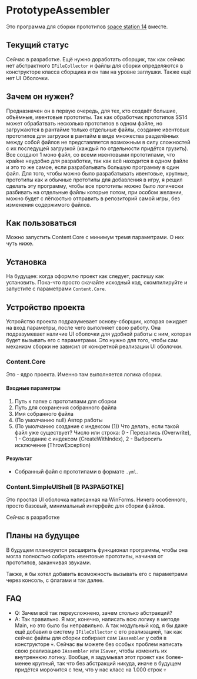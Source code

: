 # PrototypeAssembler
Это программа для сборки прототипов [space station 14](https://github.com/space-wizards/space-station-14) вместе.

## Текущий статус
Сейчас в разработке. Ещё нужно доработать сборщик, так как сейчас нет абстрактного `IFileCollector` и файлы для сборки определяются в конструкторе класса сборщика и он там на уровне заглушки. Также ещё нет UI Оболочки.

## Зачем он нужен?
Предназначен он в первую очередь, для тех, кто создаёт большие, объёмные, ивентовые прототипы. Так как обработчик прототипов SS14 может обрабатвать несколько прототипов в одном файле, но загружаются в рантайме только отдельные файлы, создание ивентовых прототипов для загрузки в рантайм в виде множества разделённых между собой файлов не представляется возможным в силу сложностей с их последущей загрузкой (каждый по отдельности придётся грузить). Все создают 1 моно файл, со всеми ивентовыми прототипами, что крайне неудобно для разработки, так как всё находится в одном файле и это то же самое, если разрабатывать большую программу в один файл. Для того, чтобы можно было разрабатывать ивентовые, крупные, прототипы как и обычные прототипы для добавления в игру, я рещил сделать эту программу, чтобы все прототипы можно было логически разбивать на отдельные файлы которые потом, при особом желании, можно будет с лёгкостью отправить в репозиторий самой игры, без изменения содержимого файлов.

## Как пользоваться
Можно запустить Content.Core с минимум тремя параметрами. О них чуть ниже.

## Установка
На будущее: когда оформлю проект как следует, распишу как установить. Пока-что просто скачайте исходный код, скомпилируйте и запустите с параметрами `Content.Core`. 

## Устройство проекта
Устройство проекта подразумевает основу-сборщик, которая ожидает на вход параметры, после чего выполняет свою работу. Она подразумевает наличие UI оболочки для удобной работы с ним, которая будет вызывать его с параметрами. Это нужно для того, чтобы сам механизм сборки не зависил от конкретной реализации UI оболочки.

### Content.Core
Это - ядро проекта. Именно там выполняется логика сборки.

#### Входные параметры
1. Путь к папке с прототипами для сборки
2. Путь для сохранения собранного файла
3. Имя собранного файла
4. (По умолчанию null) Автор работы
5. (По умолчанию создание с индексом (1)) Что делать, если такой файл уже существует? Число или строка: 0 - Перезапись (Overwrite), 1 - Создание с индексом (CreateWithIndex), 2 - Выбросить исключение (ThrowException)

#### Результат
- Собранный файл с прототипами в формате `.yml`.

### Content.SimpleUIShell [В РАЗРАБОТКЕ]
Это простая UI оболочка написанная на WinForms. Ничего особенного, просто базовый, минимальный интерфейс для сборки файлов.

Сейчас в разработке

## Планы на будущее
В будущем планируется расширить функционал программы, чтобы она могла полностью собирать ивентовые прототипы, начиная от прототипов, заканчивая звуками.

Также, я бы хотел добавить возможность вызывать его с параметрами через консоль, с флагами и так далее.

## FAQ
- Q: Зачем всё так переусложнено, зачем столько абстракций?
- A: Так правильно. Я мог, конечно, написать всю логику в методе Main, но это было бы неправильно. А так модульный код, я бы даже ещё добавил в систему `IFileCollector` с его реализацией, так как сейчас файлы для сборки собирает сам `IAssembler` у себя в конструкторе 💀. Сейчас вы можете без особых проблем написать свою реализацию `IAssembler` или `ISaver`, чтобы изменить их внутреннюю логику. Вообще, я задумывал этот проект как более-менее крупный, так что без абстракций никуда, иначе в будущем придётся морочится с тем, что у нас класс на 1.000 строк 💀
